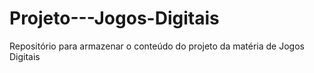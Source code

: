 # Projeto---Jogos-Digitais
Repositório para armazenar o conteúdo do projeto da matéria de Jogos Digitais
